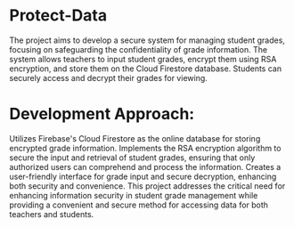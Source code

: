 # Protect-Data
The project aims to develop a secure system for managing student grades, focusing on safeguarding the confidentiality of grade information. The system allows teachers to input student grades, encrypt them using RSA encryption, and store them on the Cloud Firestore database. Students can securely access and decrypt their grades for viewing.
# Development Approach:

Utilizes Firebase's Cloud Firestore as the online database for storing encrypted grade information.
Implements the RSA encryption algorithm to secure the input and retrieval of student grades, ensuring that only authorized users can comprehend and process the information.
Creates a user-friendly interface for grade input and secure decryption, enhancing both security and convenience.
This project addresses the critical need for enhancing information security in student grade management while providing a convenient and secure method for accessing data for both teachers and students.





